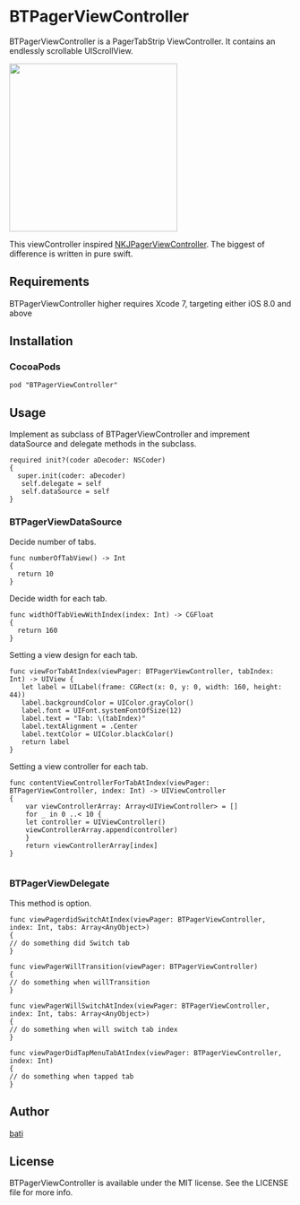 # BTPagerViewController


BTPagerViewController is a PagerTabStrip ViewController.
It contains an endlessly scrollable UIScrollView.

<img src="./swipe.gif" width="300" />

This viewController inspired [NKJPagerViewController](https://github.com/nakajijapan/NKJPagerViewController). The biggest of difference is written in pure swift.

## Requirements

BTPagerViewController higher requires Xcode 7, targeting either iOS 8.0 and above
## Installation

### CocoaPods

```
pod "BTPagerViewController"
```

## Usage

Implement as subclass of BTPagerViewController and imprement dataSource and delegate methods in the subclass.

```
required init?(coder aDecoder: NSCoder) 
{
  super.init(coder: aDecoder)
   self.delegate = self
   self.dataSource = self
}

```

### BTPagerViewDataSource

Decide number of tabs.

```objc
func numberOfTabView() -> Int
{
  return 10
}
```

Decide width for each tab.

```
func widthOfTabViewWithIndex(index: Int) -> CGFloat
{
  return 160
}
```

Setting a view design for each tab.

```objc
func viewForTabAtIndex(viewPager: BTPagerViewController, tabIndex: Int) -> UIView {
   let label = UILabel(frame: CGRect(x: 0, y: 0, width: 160, height: 44))
   label.backgroundColor = UIColor.grayColor()
   label.font = UIFont.systemFontOfSize(12)
   label.text = "Tab: \(tabIndex)"
   label.textAlignment = .Center
   label.textColor = UIColor.blackColor()
   return label
}
```

Setting a view controller for each tab.

```objc
func contentViewControllerForTabAtIndex(viewPager: BTPagerViewController, index: Int) -> UIViewController
{
    var viewControllerArray: Array<UIViewController> = []
    for _ in 0 ..< 10 {
    let controller = UIViewController()
    viewControllerArray.append(controller)
    }
    return viewControllerArray[index]
}


```

### BTPagerViewDelegate

This method is option.

```objc
func viewPagerdidSwitchAtIndex(viewPager: BTPagerViewController, index: Int, tabs: Array<AnyObject>)
{
// do something did Switch tab
}
```

```objc
func viewPagerWillTransition(viewPager: BTPagerViewController)
{
// do something when willTransition
}
```

```objc
func viewPagerWillSwitchAtIndex(viewPager: BTPagerViewController, index: Int, tabs: Array<AnyObject>)
{
// do something when will switch tab index
}
```

```objc
func viewPagerDidTapMenuTabAtIndex(viewPager: BTPagerViewController, index: Int)
{
// do something when tapped tab 
}
```

## Author

[bati](https://www.facebook.com/hiroshi.chiba.54)


## License

BTPagerViewController is available under the MIT license. See the LICENSE file for more info.


